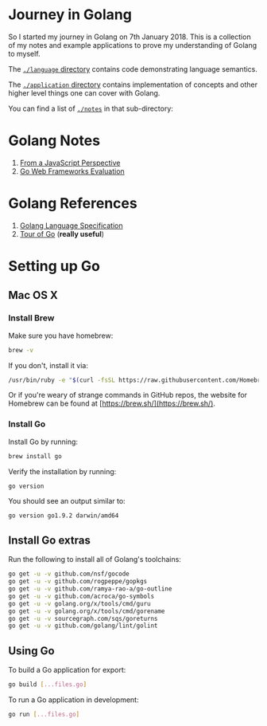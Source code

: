 # Journey in Golang

So I started my journey in Golang on 7th January 2018. This is a collection of my notes and example applications to prove my understanding of Golang to myself.

The [`./language` directory](./language) contains code demonstrating language semantics.

The [`./application` directory](./application) contains implementation of concepts and other higher level things one can cover with Golang.

You can find a list of [`./notes`](./notes) in that sub-directory:

# Golang Notes
1. [From a JavaScript Perspective](./notes/from-js-perspective.md)
2. [Go Web Frameworks Evaluation](./notes/go-web-frameworks-evaluation.md)

# Golang References
1. [Golang Language Specification](https://golang.org/ref/spec)
2. [Tour of Go](https://tour.golang.org/welcome/1) (**really useful**)

# Setting up Go

## Mac OS X

### Install Brew
Make sure you have homebrew:

```bash
brew -v
```

If you don't, install it via:

```bash
/usr/bin/ruby -e "$(curl -fsSL https://raw.githubusercontent.com/Homebrew/install/master/install)"
```

Or if you're weary of strange commands in GitHub repos, the website for Homebrew can be found at [https://brew.sh/](https://brew.sh/).

### Install Go
Install Go by running:

```bash
brew install go
```

Verify the installation by running:

```bash
go version
```

You should see an output similar to:

```
go version go1.9.2 darwin/amd64
```

## Install Go extras
Run the following to install all of Golang's toolchains:

```bash
go get -u -v github.com/nsf/gocode
go get -u -v github.com/rogpeppe/gopkgs
go get -u -v github.com/ramya-rao-a/go-outline
go get -u -v github.com/acroca/go-symbols
go get -u -v golang.org/x/tools/cmd/guru
go get -u -v golang.org/x/tools/cmd/gorename
go get -u -v sourcegraph.com/sqs/goreturns
go get -u -v github.com/golang/lint/golint
```

## Using Go

To build a Go application for export:

```bash
go build [...files.go]
```

To run a Go application in development:
```bash
go run [...files.go]
```

